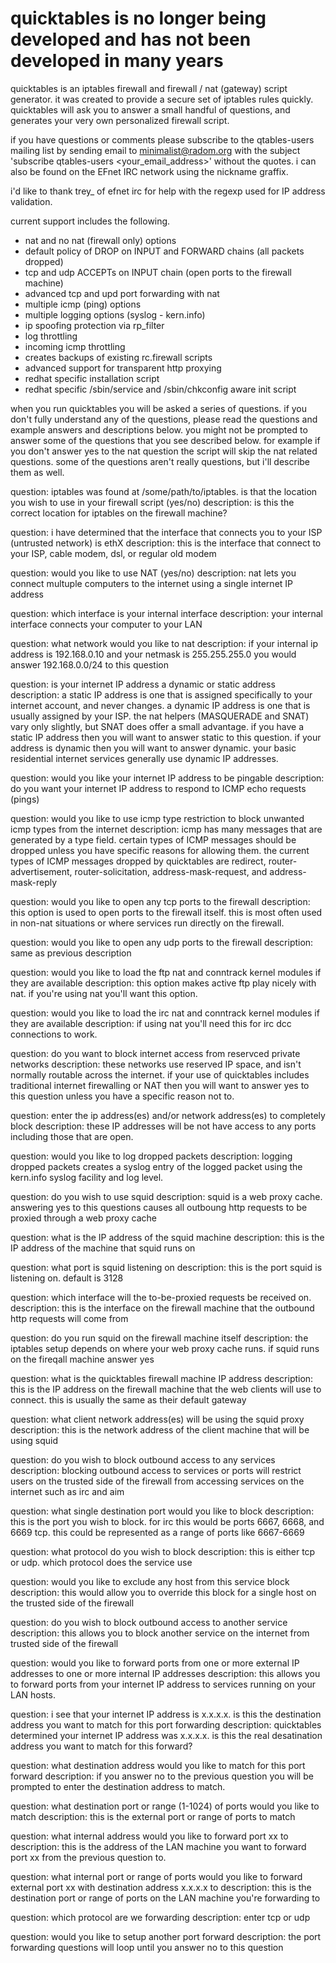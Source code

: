# quicktables is no longer being developed and has not been developed in many years

quicktables is an iptables firewall and firewall / nat (gateway) script
generator.  it was created to provide a secure set of iptables rules
quickly.  quicktables will ask you to answer a small handful of
questions, and generates your very own personalized firewall script.

if you have questions or comments please subscribe to the qtables-users
mailing list by sending email to minimalist@radom.org with the subject
'subscribe qtables-users <your_email_address>' without the quotes.  i
can also be found on the EFnet IRC network using the nickname graffix.

i'd like to thank trey_ of efnet irc for help with the regexp used for
IP address validation.


current support includes the following.


- nat and no nat (firewall only) options
- default policy of DROP on INPUT and FORWARD chains (all packets
  dropped)
- tcp and udp ACCEPTs on INPUT chain (open ports to the firewall
  machine)
- advanced tcp and upd port forwarding with nat
- multiple icmp (ping) options
- multiple logging options (syslog - kern.info)
- ip spoofing protection via rp_filter
- log throttling
- incoming icmp throttling
- creates backups of existing rc.firewall scripts
- advanced support for transparent http proxying
- redhat specific installation script
- redhat specific /sbin/service and /sbin/chkconfig aware init script


when you run quicktables you will be asked a series of questions.  if
you don't fully understand any of the questions, please read the
questions and example answers and descriptions below.  you might not be
prompted to answer some of the questions that you see described below.
for example if you don't answer yes to the nat question the script will
skip the nat related questions.  some of the questions aren't really
questions, but i'll describe them as well.



question:  iptables was found at /some/path/to/iptables.  is that the location you wish to use in your firewall script (yes/no)
description:  is this the correct location for iptables on the firewall machine?


question:  i have determined that the interface that connects you to your ISP (untrusted network) is ethX
description:  this is the interface that connect to your ISP, cable modem, dsl, or regular old modem


question:  would you like to use NAT (yes/no)
description:  nat lets you connect multuple computers to the internet using a single internet IP address


question:  which interface is your internal interface
description:  your internal interface connects your computer to your LAN


question:  what network would you like to nat
description:  if your internal ip address is 192.168.0.10 and your netmask is 255.255.255.0 you would answer 192.168.0.0/24 to this question


question:  is your internet IP address a dynamic or static address
description:  a static IP address is one that is assigned specifically to your internet account, and never changes.  a dynamic IP address is one that is usually assigned by your ISP.  the nat helpers (MASQUERADE and SNAT) vary only slightly, but SNAT does offer a small advantage.  if you have a static IP address then you will want to answer static to this question.  if your address is dynamic then you will want to answer dynamic.  your basic residential internet services generally use dynamic IP addresses.


question:  would you like your internet IP address to be pingable
description:  do you want your internet IP address to respond to ICMP echo requests (pings)


question:  would you like to use icmp type restriction to block unwanted icmp types from the internet
description:  icmp has many messages that are generated by a type field.  certain types of ICMP messages should be dropped unless you have specific reasons for allowing them.  the current types of ICMP messages dropped by quicktables are redirect, router-advertisement, router-solicitation, address-mask-request, and address-mask-reply


question:  would you like to open any tcp ports to the firewall
description:  this option is used to open ports to the firewall itself.  this is most often used in non-nat situations or where services run directly on the firewall.


question:  would you like to open any udp ports to the firewall
description:  same as previous description


question:  would you like to load the ftp nat and conntrack kernel modules if they are available
description:  this option makes active ftp play nicely with nat.  if you're using nat you'll want this option.


question:  would you like to load the irc nat and conntrack kernel modules if they are available
description:  if using nat you'll need this for irc dcc connections to work.


question:  do you want to block internet access from reservced private networks
description:  these networks use reserved IP space, and isn't normally routable across the internet.  if your use of quicktables includes traditional internet firewalling or NAT then you will want to answer yes to this question unless you have a specific reason not to.


question:  enter the ip address(es) and/or network address(es) to completely block
description:  these IP addresses will be not have access to any ports including those that are open.


question:  would you like to log dropped packets
description:  logging dropped packets creates a syslog entry of the logged packet using the kern.info syslog facility and log level.


question:  do you wish to use squid
description:  squid is a web proxy cache.  answering yes to this questions causes all outboung http requests to be proxied through a web proxy cache


question:  what is the IP address of the squid machine
description:  this is the IP address of the machine that squid runs on


question:  what port is squid listening on
description:  this is the port squid is listening on.  default is 3128


question:  which interface will the to-be-proxied requests be received on.
description:  this is the interface on the firewall machine that the outbound http requests will come from


question:  do you run squid on the firewall machine itself
description:  the iptables setup depends on where your web proxy cache runs.  if squid runs on the fireqall machine answer yes


question:  what is the quicktables firewall machine IP address
description:  this is the IP address on the firewall machine that the web clients will use to connect.  this is usually the same as their default gateway


question:  what client network address(es) will be using the squid proxy
description:  this is the network address of the client machine that will be using squid


question:  do you wish to block outbound access to any services
description:  blocking outbound access to services or ports will restrict users on the trusted side of the firewall from accessing services on the internet such as irc and aim


question:  what single destination port would you like to block
description:  this is the port you wish to block.  for irc this would be ports 6667, 6668, and 6669 tcp.  this could be represented as a range of ports like 6667-6669


question:  what protocol do you wish to block
description:  this is either tcp or udp.  which protocol does the service use


question:  would you like to exclude any host from this service block
description:  this would allow you to override this block for a single host on the trusted side of the firewall


question:  do you wish to block outbound access to another service
description:  this allows you to block another service on the internet from trusted side of the firewall


question:  would you like to forward ports from one or more external IP addresses to one or more internal IP addresses
description:  this allows you to forward ports from your internet IP address to services running on your LAN hosts.


question:  i see that your internet IP address is x.x.x.x.  is this the destination address you want to match for this port forwarding
description:  quicktables determined your internet IP address was x.x.x.x.  is this the real desatination address you want to match for this forward?


question:  what destination address would you like to match for this port forward
description:  if you answer no to the previous question you will be prompted to enter the destination address to match.


question:  what destination port or range (1-1024) of ports would you like to match
description:  this is the external port or range of ports to match


question:  what internal address would you like to forward port xx to
description:  this is the address of the LAN machine you want to forward port xx from the previous question to.


question:  what internal port or range of ports would you like to forward external port xx with destination address x.x.x.x to
description:  this is the destination port or range of ports on the LAN machine you're forwarding to


question:  which protocol are we forwarding
description:  enter tcp or udp


question:  would you like to setup another port forward
description:  the port forwarding questions will loop until you answer no to this question
